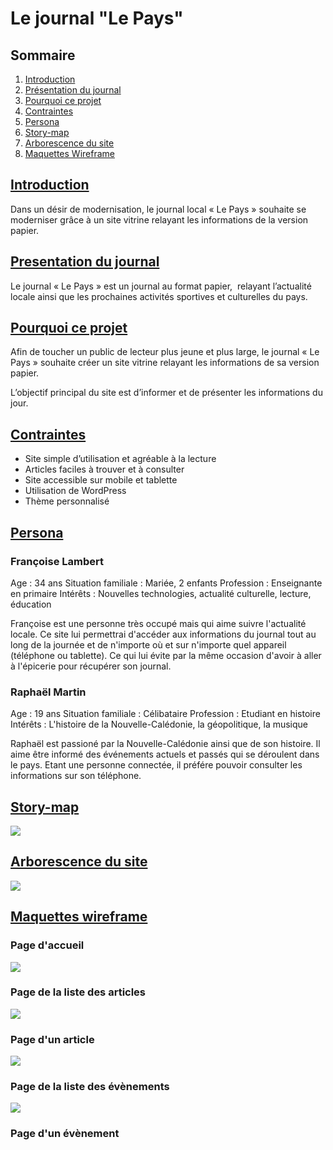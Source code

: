 # Le journal "Le Pays"


## Sommaire

1. [Introduction](#Introduction)
2. [Présentation du journal](#presentation-du-journal)
3. [Pourquoi ce projet](#pourquoi-ce-projet)
4. [Contraintes](#Contraintes)
5. [Persona](#Persona)
6. [Story-map](#Story-map)
7. [Arborescence du site](#arborescence-du-site)
8. [Maquettes Wireframe](#maquettes-wireframe)


## <u>Introduction</u>

Dans un désir de modernisation, le journal local « Le Pays » souhaite se moderniser grâce à un site vitrine relayant les informations de la version papier.


## <u>Presentation du journal</u>

Le journal « Le Pays » est un journal au format papier,  relayant l’actualité locale ainsi que les prochaines activités sportives et culturelles du pays.


## <u>Pourquoi ce projet</u>

Afin de toucher un public de lecteur plus jeune et plus large, le journal « Le Pays » souhaite créer un site vitrine relayant les informations de sa version papier.

L’objectif principal du site est d’informer et de présenter les informations du jour.


## <u>Contraintes</u>

- Site simple d’utilisation et agréable à la lecture
- Articles faciles à trouver et à consulter
- Site accessible sur mobile et tablette
- Utilisation de WordPress
- Thème personnalisé


## <u>Persona</u>

### Françoise Lambert

Age : 34 ans
Situation familiale : Mariée, 2 enfants
Profession : Enseignante en primaire
Intérêts : Nouvelles technologies, actualité culturelle, lecture, éducation

Françoise est une personne très occupé mais qui aime suivre l'actualité locale. Ce site lui permettrai d'accéder aux informations du journal tout au long de la journée et de n'importe où et sur n'importe quel appareil (téléphone ou tablette). Ce qui lui évite par la même occasion d'avoir à aller à l'épicerie pour récupérer son journal.

### Raphaël Martin

Age : 19 ans
Situation familiale : Célibataire
Profession : Etudiant en histoire
Intérêts : L'histoire de la Nouvelle-Calédonie, la géopolitique, la musique

Raphaël est passioné par la Nouvelle-Calédonie ainsi que de son histoire. Il aime être informé des événements actuels et passés qui se déroulent dans le pays. Etant une personne connectée, il préfére pouvoir consulter les informations sur son téléphone.


## <u>Story-map</u>

![](img_cdc/Story-map.png?raw=true)


## <u>Arborescence du site</u>

![](img_cdc/Arborescence.png?raw=true)

## <u>Maquettes wireframe</u>

### Page d'accueil

![](img_cdc/accueil_Le-Pays.png?raw=true)

### Page de la liste des articles

![](img_cdc/liste_article_Le-Pays.png?raw=true)

### Page d'un article

![](img_cdc/page_article_Le-Pays.png?raw=true)

### Page de la liste des évènements

![](img_cdc/liste_evenement_Le-Pays.png?raw=true)

### Page d'un évènement

